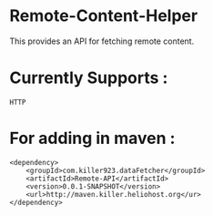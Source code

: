 Remote-Content-Helper
=====================
This provides an API for fetching remote content.

Currently Supports : 
=====================
	HTTP
	
For adding in maven :
=====================
	<dependency>
		<groupId>com.killer923.dataFetcher</groupId>
		<artifactId>Remote-API</artifactId>
		<version>0.0.1-SNAPSHOT</version>
		<url>http://maven.killer.heliohost.org</ur>
	</dependency>
